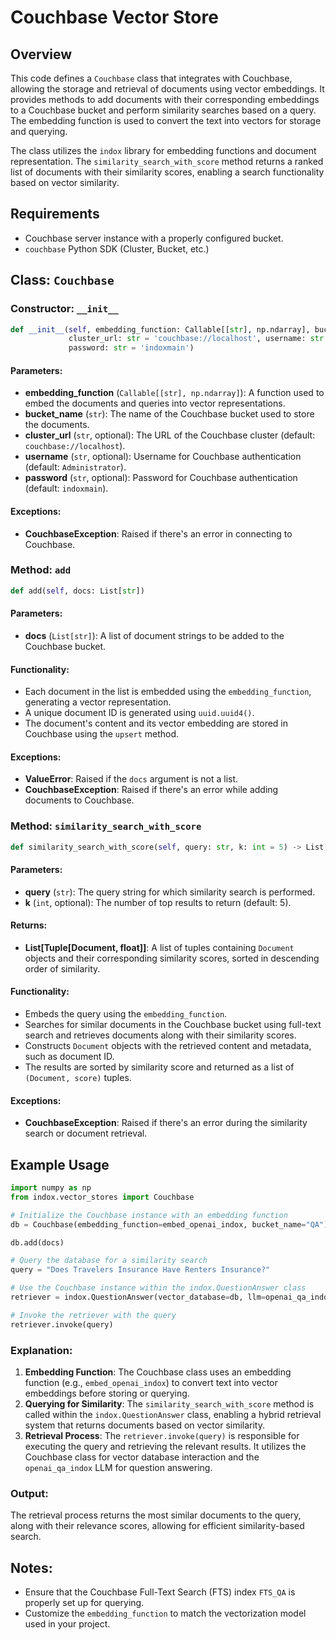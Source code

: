 # Couchbase Vector Store

## Overview

This code defines a `Couchbase` class that integrates with Couchbase, allowing the storage and retrieval of documents using vector embeddings. It provides methods to add documents with their corresponding embeddings to a Couchbase bucket and perform similarity searches based on a query. The embedding function is used to convert the text into vectors for storage and querying.

The class utilizes the `indox` library for embedding functions and document representation. The `similarity_search_with_score` method returns a ranked list of documents with their similarity scores, enabling a search functionality based on vector similarity.

## Requirements

- Couchbase server instance with a properly configured bucket.
- `couchbase` Python SDK (Cluster, Bucket, etc.)

## Class: `Couchbase`

### Constructor: `__init__`

```python
def __init__(self, embedding_function: Callable[[str], np.ndarray], bucket_name: str,
             cluster_url: str = 'couchbase://localhost', username: str = 'Administrator',
             password: str = 'indoxmain')
```

#### Parameters:
- **embedding_function** (`Callable[[str], np.ndarray]`): A function used to embed the documents and queries into vector representations.
- **bucket_name** (`str`): The name of the Couchbase bucket used to store the documents.
- **cluster_url** (`str`, optional): The URL of the Couchbase cluster (default: `couchbase://localhost`).
- **username** (`str`, optional): Username for Couchbase authentication (default: `Administrator`).
- **password** (`str`, optional): Password for Couchbase authentication (default: `indoxmain`).

#### Exceptions:
- **CouchbaseException**: Raised if there's an error in connecting to Couchbase.

### Method: `add`

```python
def add(self, docs: List[str])
```

#### Parameters:
- **docs** (`List[str]`): A list of document strings to be added to the Couchbase bucket.

#### Functionality:
- Each document in the list is embedded using the `embedding_function`, generating a vector representation.
- A unique document ID is generated using `uuid.uuid4()`.
- The document's content and its vector embedding are stored in Couchbase using the `upsert` method.

#### Exceptions:
- **ValueError**: Raised if the `docs` argument is not a list.
- **CouchbaseException**: Raised if there's an error while adding documents to Couchbase.

### Method: `similarity_search_with_score`

```python
def similarity_search_with_score(self, query: str, k: int = 5) -> List[Tuple[Document, float]]
```

#### Parameters:
- **query** (`str`): The query string for which similarity search is performed.
- **k** (`int`, optional): The number of top results to return (default: 5).

#### Returns:
- **List[Tuple[Document, float]]**: A list of tuples containing `Document` objects and their corresponding similarity scores, sorted in descending order of similarity.

#### Functionality:
- Embeds the query using the `embedding_function`.
- Searches for similar documents in the Couchbase bucket using full-text search and retrieves documents along with their similarity scores.
- Constructs `Document` objects with the retrieved content and metadata, such as document ID.
- The results are sorted by similarity score and returned as a list of `(Document, score)` tuples.

#### Exceptions:
- **CouchbaseException**: Raised if there's an error during the similarity search or document retrieval.

## Example Usage

```python
import numpy as np
from indox.vector_stores import Couchbase

# Initialize the Couchbase instance with an embedding function
db = Couchbase(embedding_function=embed_openai_indox, bucket_name="QA")

db.add(docs)

# Query the database for a similarity search
query = "Does Travelers Insurance Have Renters Insurance?"

# Use the Couchbase instance within the indox.QuestionAnswer class
retriever = indox.QuestionAnswer(vector_database=db, llm=openai_qa_indox, top_k=5)

# Invoke the retriever with the query
retriever.invoke(query)
```

### Explanation:
1. **Embedding Function**: The Couchbase class uses an embedding function (e.g., `embed_openai_indox`) to convert text into vector embeddings before storing or querying.
2. **Querying for Similarity**: The `similarity_search_with_score` method is called within the `indox.QuestionAnswer` class, enabling a hybrid retrieval system that returns documents based on vector similarity.
3. **Retrieval Process**: The `retriever.invoke(query)` is responsible for executing the query and retrieving the relevant results. It utilizes the Couchbase class for vector database interaction and the `openai_qa_indox` LLM for question answering.

### Output:
The retrieval process returns the most similar documents to the query, along with their relevance scores, allowing for efficient similarity-based search.

## Notes:
- Ensure that the Couchbase Full-Text Search (FTS) index `FTS_QA` is properly set up for querying.
- Customize the `embedding_function` to match the vectorization model used in your project.

